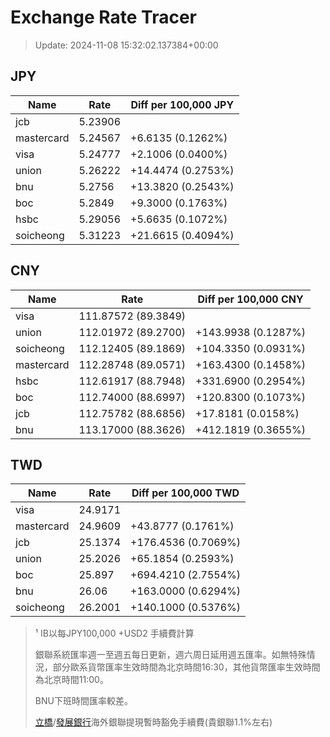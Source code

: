 # Exchange Rate Tracer

> Update: 2024-11-08 15:32:02.137384+00:00

## JPY

| Name       |    Rate | Diff per 100,000 JPY   |
|------------|---------|------------------------|
| jcb        | 5.23906 |                        |
| mastercard | 5.24567 | +6.6135 (0.1262%)      |
| visa       | 5.24777 | +2.1006 (0.0400%)      |
| union      | 5.26222 | +14.4474 (0.2753%)     |
| bnu        | 5.2756  | +13.3820 (0.2543%)     |
| boc        | 5.2849  | +9.3000 (0.1763%)      |
| hsbc       | 5.29056 | +5.6635 (0.1072%)      |
| soicheong  | 5.31223 | +21.6615 (0.4094%)     |

## CNY

| Name       | Rate                | Diff per 100,000 CNY   |
|------------|---------------------|------------------------|
| visa       | 111.87572	(89.3849) |                        |
| union      | 112.01972	(89.2700) | +143.9938 (0.1287%)    |
| soicheong  | 112.12405	(89.1869) | +104.3350 (0.0931%)    |
| mastercard | 112.28748	(89.0571) | +163.4300 (0.1458%)    |
| hsbc       | 112.61917	(88.7948) | +331.6900 (0.2954%)    |
| boc        | 112.74000	(88.6997) | +120.8300 (0.1073%)    |
| jcb        | 112.75782	(88.6856) | +17.8181 (0.0158%)     |
| bnu        | 113.17000	(88.3626) | +412.1819 (0.3655%)    |

## TWD

| Name       |    Rate | Diff per 100,000 TWD   |
|------------|---------|------------------------|
| visa       | 24.9171 |                        |
| mastercard | 24.9609 | +43.8777 (0.1761%)     |
| jcb        | 25.1374 | +176.4536 (0.7069%)    |
| union      | 25.2026 | +65.1854 (0.2593%)     |
| boc        | 25.897  | +694.4210 (2.7554%)    |
| bnu        | 26.06   | +163.0000 (0.6294%)    |
| soicheong  | 26.2001 | +140.1000 (0.5376%)    |


> ¹ IB以每JPY100,000 +USD2 手續費計算
>
> 銀聯系統匯率週一至週五每日更新，週六周日延用週五匯率。如無特殊情況，部分歐系貨幣匯率生效時間為北京時間16:30，其他貨幣匯率生效時間為北京時間11:00。
>
> BNU下班時間匯率較差。
>
> [立橋](https://www.wlbank.com.mo/uploads/ueditor/file/20181211/1544536513900230.pdf)/[發展銀行](https://www.mdb.com.mo/Service_Charges_20230728.pdf)海外銀聯提現暫時豁免手續費(貴銀聯1.1%左右)

